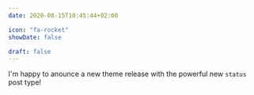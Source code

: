 ```yaml
---
date: 2020-08-15T10:45:44+02:00

icon: "fa-rocket"
showDate: false

draft: false
---
```

I'm happy to anounce a new theme release with the powerful new `status` post type!
